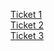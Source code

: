 [Ticket 1](https://twitter.com)  
[Ticket 2](https://twitter.com)  
[Ticket 3](https://twitter.com)  
